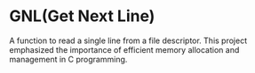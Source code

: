 # GNL(Get Next Line)
A function to read a single line from a file descriptor. 
This project emphasized the importance of efficient memory allocation and management in C programming.
